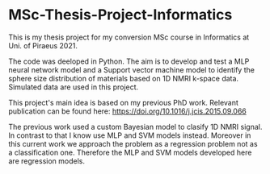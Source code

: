 # MSc-Thesis-Project-Informatics

This is my thesis project for my conversion MSc course in Informatics at Uni. of Piraeus 2021.

The code was deeloped in Python. The aim is to develop and test a MLP neural network model and a Support vector machine model to identify the sphere size distribution of materials based on 1D NMRI k-space data. Simulated data are used in this project.

This project's main idea is based on my previous PhD work. Relevant publication can be found here: https://doi.org/10.1016/j.jcis.2015.09.066

The previous work used a custom Bayesian model to clasify 1D NMRI signal. In contrast to that I know use MLP and SVM models instead. Moreover in this current work 
we approach the problem as a regression problem not as a classification one. Therefore the MLP and SVM models developed here are regression models.
